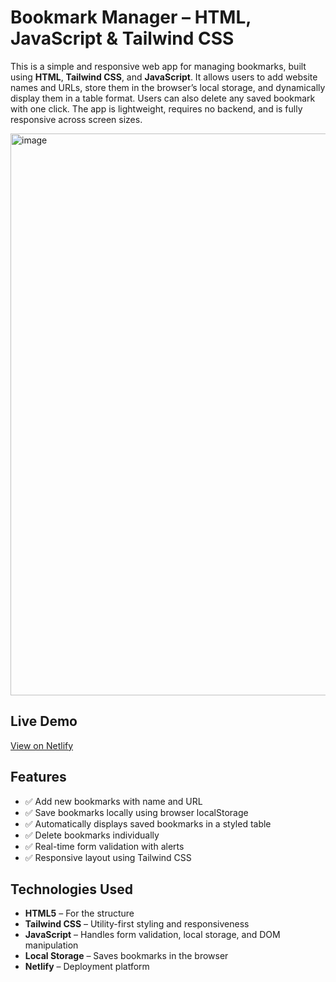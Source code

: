 #  Bookmark Manager – HTML, JavaScript & Tailwind CSS

This is a simple and responsive web app for managing bookmarks, built using **HTML**, **Tailwind CSS**, and **JavaScript**. It allows users to add website names and URLs, store them in the browser’s local storage, and dynamically display them in a table format. Users can also delete any saved bookmark with one click. The app is lightweight, requires no backend, and is fully responsive across screen sizes.


<img width="1889" height="899" alt="image" src="https://github.com/user-attachments/assets/3ae5838a-1d1d-4e1c-a09f-66fe64b43e3e" />

##  Live Demo
 [View on Netlify](https://relaxed-pasca-ed357b.netlify.app/)

## Features
- ✅ Add new bookmarks with name and URL
- ✅ Save bookmarks locally using browser localStorage
- ✅ Automatically displays saved bookmarks in a styled table
- ✅ Delete bookmarks individually
- ✅ Real-time form validation with alerts
- ✅ Responsive layout using Tailwind CSS

##  Technologies Used
- **HTML5** – For the structure
- **Tailwind CSS** – Utility-first styling and responsiveness
- **JavaScript** – Handles form validation, local storage, and DOM manipulation
- **Local Storage** – Saves bookmarks in the browser
- **Netlify** – Deployment platform


